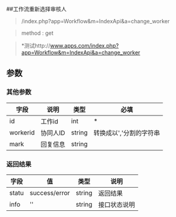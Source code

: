 ##工作流重新选择审核人

> /index.php?app=Workflow&m=IndexApi&a=change_worker

>  method : get

> *测试http://www.apps.com/index.php?app=Workflow&m=IndexApi&a=change_worker
## 参数

### **其他参数**
|字段       |说明            |类型    |必填           |
| --------- |--------      |--------|--------       |
|id         |工作id|int|   *|
|workerid|协同人ID|string | 转换成以','分割的字符串|
|mark      |回复信息|string|  |

### **返回结果**
|字段       |值             |类型    |说明           |
| --------- |--------      |--------|--------       |
|statu    |success/error |string |返回结果         |
|info       | '' | string | 接口状态说明  |